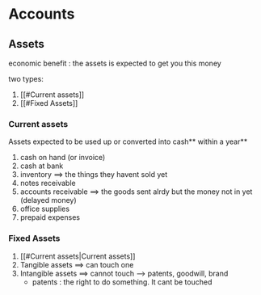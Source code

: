 # Accounts

## Assets

economic benefit : the assets is expected to get you this  money

two types:
1. [[#Current assets]]
2. [[#Fixed Assets]]

### Current assets

Assets expected to be used up or converted into cash** within a year**

1. cash on hand (or invoice)
2. cash at bank
3. inventory ==> the things they havent sold yet
4. notes receivable
5. accounts receivable ==> the goods sent alrdy but the money not in yet (delayed money)
6. office supplies
7. prepaid expenses

### Fixed Assets
1. [[#Current assets|Current assets]]
2. Tangible assets ==> can touch one
3. Intangible assets ==> cannot touch --> patents, goodwill, brand
	- patents : the right to do something. It cant be touched

